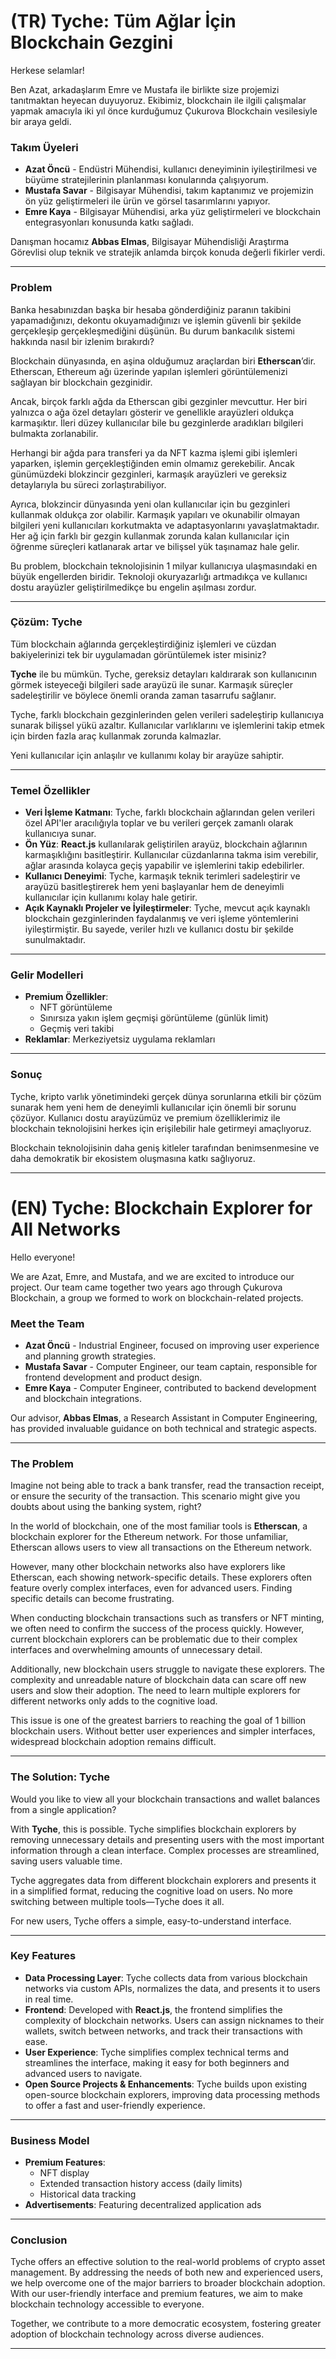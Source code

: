 # (TR) Tyche: Tüm Ağlar İçin Blockchain Gezgini

Herkese selamlar!

Ben Azat, arkadaşlarım Emre ve Mustafa ile birlikte size projemizi tanıtmaktan heyecan duyuyoruz. Ekibimiz, blockchain ile ilgili çalışmalar yapmak amacıyla iki yıl önce kurduğumuz Çukurova Blockchain vesilesiyle bir araya geldi.

### Takım Üyeleri

- **Azat Öncü** - Endüstri Mühendisi, kullanıcı deneyiminin iyileştirilmesi ve büyüme stratejilerinin planlanması konularında çalışıyorum.
- **Mustafa Savar** - Bilgisayar Mühendisi, takım kaptanımız ve projemizin ön yüz geliştirmeleri ile ürün ve görsel tasarımlarını yapıyor.
- **Emre Kaya** - Bilgisayar Mühendisi, arka yüz geliştirmeleri ve blockchain entegrasyonları konusunda katkı sağladı.

Danışman hocamız **Abbas Elmas**, Bilgisayar Mühendisliği Araştırma Görevlisi olup teknik ve stratejik anlamda birçok konuda değerli fikirler verdi.

---

### Problem

Banka hesabınızdan başka bir hesaba gönderdiğiniz paranın takibini yapamadığınızı, dekontu okuyamadığınızı ve işlemin güvenli bir şekilde gerçekleşip gerçekleşmediğini düşünün. Bu durum bankacılık sistemi hakkında nasıl bir izlenim bırakırdı?

Blockchain dünyasında, en aşina olduğumuz araçlardan biri **Etherscan**’dir. Etherscan, Ethereum ağı üzerinde yapılan işlemleri görüntülemenizi sağlayan bir blockchain gezginidir.

Ancak, birçok farklı ağda da Etherscan gibi gezginler mevcuttur. Her biri yalnızca o ağa özel detayları gösterir ve genellikle arayüzleri oldukça karmaşıktır. İleri düzey kullanıcılar bile bu gezginlerde aradıkları bilgileri bulmakta zorlanabilir.

Herhangi bir ağda para transferi ya da NFT kazma işlemi gibi işlemleri yaparken, işlemin gerçekleştiğinden emin olmamız gerekebilir. Ancak günümüzdeki blokzincir gezginleri, karmaşık arayüzleri ve gereksiz detaylarıyla bu süreci zorlaştırabiliyor.

Ayrıca, blokzincir dünyasında yeni olan kullanıcılar için bu gezginleri kullanmak oldukça zor olabilir. Karmaşık yapıları ve okunabilir olmayan bilgileri yeni kullanıcıları korkutmakta ve adaptasyonlarını yavaşlatmaktadır. Her ağ için farklı bir gezgin kullanmak zorunda kalan kullanıcılar için öğrenme süreçleri katlanarak artar ve bilişsel yük taşınamaz hale gelir.

Bu problem, blockchain teknolojisinin 1 milyar kullanıcıya ulaşmasındaki en büyük engellerden biridir. Teknoloji okuryazarlığı artmadıkça ve kullanıcı dostu arayüzler geliştirilmedikçe bu engelin aşılması zordur.

---

### Çözüm: Tyche

Tüm blockchain ağlarında gerçekleştirdiğiniz işlemleri ve cüzdan bakiyelerinizi tek bir uygulamadan görüntülemek ister misiniz?

**Tyche** ile bu mümkün. Tyche, gereksiz detayları kaldırarak son kullanıcının görmek isteyeceği bilgileri sade arayüzü ile sunar. Karmaşık süreçler sadeleştirilir ve böylece önemli oranda zaman tasarrufu sağlanır.

Tyche, farklı blockchain gezginlerinden gelen verileri sadeleştirip kullanıcıya sunarak bilişsel yükü azaltır. Kullanıcılar varlıklarını ve işlemlerini takip etmek için birden fazla araç kullanmak zorunda kalmazlar.

Yeni kullanıcılar için anlaşılır ve kullanımı kolay bir arayüze sahiptir.

---

### Temel Özellikler

- **Veri İşleme Katmanı**: Tyche, farklı blockchain ağlarından gelen verileri özel API'ler aracılığıyla toplar ve bu verileri gerçek zamanlı olarak kullanıcıya sunar.
- **Ön Yüz**: **React.js** kullanılarak geliştirilen arayüz, blockchain ağlarının karmaşıklığını basitleştirir. Kullanıcılar cüzdanlarına takma isim verebilir, ağlar arasında kolayca geçiş yapabilir ve işlemlerini takip edebilirler.
- **Kullanıcı Deneyimi**: Tyche, karmaşık teknik terimleri sadeleştirir ve arayüzü basitleştirerek hem yeni başlayanlar hem de deneyimli kullanıcılar için kullanımı kolay hale getirir.
- **Açık Kaynaklı Projeler ve İyileştirmeler**: Tyche, mevcut açık kaynaklı blockchain gezginlerinden faydalanmış ve veri işleme yöntemlerini iyileştirmiştir. Bu sayede, veriler hızlı ve kullanıcı dostu bir şekilde sunulmaktadır.

---

### Gelir Modelleri

- **Premium Özellikler**:
  - NFT görüntüleme
  - Sınırsıza yakın işlem geçmişi görüntüleme (günlük limit)
  - Geçmiş veri takibi
- **Reklamlar**: Merkeziyetsiz uygulama reklamları

---

### Sonuç

Tyche, kripto varlık yönetimindeki gerçek dünya sorunlarına etkili bir çözüm sunarak hem yeni hem de deneyimli kullanıcılar için önemli bir sorunu çözüyor. Kullanıcı dostu arayüzümüz ve premium özelliklerimiz ile blockchain teknolojisini herkes için erişilebilir hale getirmeyi amaçlıyoruz.

Blockchain teknolojisinin daha geniş kitleler tarafından benimsenmesine ve daha demokratik bir ekosistem oluşmasına katkı sağlıyoruz.

---

# (EN) Tyche: Blockchain Explorer for All Networks

Hello everyone!

We are Azat, Emre, and Mustafa, and we are excited to introduce our project. Our team came together two years ago through Çukurova Blockchain, a group we formed to work on blockchain-related projects.

### Meet the Team

- **Azat Öncü** - Industrial Engineer, focused on improving user experience and planning growth strategies.
- **Mustafa Savar** - Computer Engineer, our team captain, responsible for frontend development and product design.
- **Emre Kaya** - Computer Engineer, contributed to backend development and blockchain integrations.

Our advisor, **Abbas Elmas**, a Research Assistant in Computer Engineering, has provided invaluable guidance on both technical and strategic aspects.

---

### The Problem

Imagine not being able to track a bank transfer, read the transaction receipt, or ensure the security of the transaction. This scenario might give you doubts about using the banking system, right?

In the world of blockchain, one of the most familiar tools is **Etherscan**, a blockchain explorer for the Ethereum network. For those unfamiliar, Etherscan allows users to view all transactions on the Ethereum network.

However, many other blockchain networks also have explorers like Etherscan, each showing network-specific details. These explorers often feature overly complex interfaces, even for advanced users. Finding specific details can become frustrating.

When conducting blockchain transactions such as transfers or NFT minting, we often need to confirm the success of the process quickly. However, current blockchain explorers can be problematic due to their complex interfaces and overwhelming amounts of unnecessary detail.

Additionally, new blockchain users struggle to navigate these explorers. The complexity and unreadable nature of blockchain data can scare off new users and slow their adoption. The need to learn multiple explorers for different networks only adds to the cognitive load.

This issue is one of the greatest barriers to reaching the goal of 1 billion blockchain users. Without better user experiences and simpler interfaces, widespread blockchain adoption remains difficult.

---

### The Solution: Tyche

Would you like to view all your blockchain transactions and wallet balances from a single application?

With **Tyche**, this is possible. Tyche simplifies blockchain explorers by removing unnecessary details and presenting users with the most important information through a clean interface. Complex processes are streamlined, saving users valuable time.

Tyche aggregates data from different blockchain explorers and presents it in a simplified format, reducing the cognitive load on users. No more switching between multiple tools—Tyche does it all.

For new users, Tyche offers a simple, easy-to-understand interface.

---

### Key Features

- **Data Processing Layer**: Tyche collects data from various blockchain networks via custom APIs, normalizes the data, and presents it to users in real time.
- **Frontend**: Developed with **React.js**, the frontend simplifies the complexity of blockchain networks. Users can assign nicknames to their wallets, switch between networks, and track their transactions with ease.
- **User Experience**: Tyche simplifies complex technical terms and streamlines the interface, making it easy for both beginners and advanced users to navigate.
- **Open Source Projects & Enhancements**: Tyche builds upon existing open-source blockchain explorers, improving data processing methods to offer a fast and user-friendly experience.

---

### Business Model

- **Premium Features**: 
  - NFT display
  - Extended transaction history access (daily limits)
  - Historical data tracking
- **Advertisements**: Featuring decentralized application ads

---

### Conclusion

Tyche offers an effective solution to the real-world problems of crypto asset management. By addressing the needs of both new and experienced users, we help overcome one of the major barriers to broader blockchain adoption. With our user-friendly interface and premium features, we aim to make blockchain technology accessible to everyone.

Together, we contribute to a more democratic ecosystem, fostering greater adoption of blockchain technology across diverse audiences.

---
